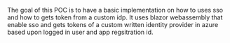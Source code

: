 The goal of this POC is to have a basic implementation on how to uses sso and how to gets token from a custom idp.
It uses blazor webassembly that enable sso and gets tokens of a custom written identity provider in azure based upon logged in user and app regsitration id.

